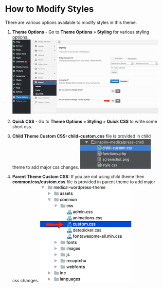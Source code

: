 # How to Modify Styles

There are various options available to modify styles in this theme.

1. **Theme Options** - Go to **Theme Options** &raquo; **Styling** for various styling options.
![Styling Options](images/modify-theme/styling-options.png)

2. **Quick CSS** - Go to **Theme Options** &raquo; **Styling** &raquo; **Quick CSS** to write some short css.

3. **Child Theme Custom CSS:** **child-custom.css** file is provided in child theme to add major css changes.
![Child Custom CSS](images/modify-theme/1.png)

4. **Parent Theme Custom CSS:** If you are not using child theme then **common/css/custom.css** file is provided in parent theme to add major css changes.
![Custom CSS](images/modify-theme/2.png)